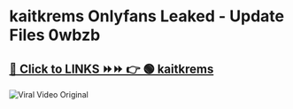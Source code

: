 
 # kaitkrems Onlyfans Leaked - Update Files 0wbzb

## <h2><a href="https://clipsfans.com/kaitkrems&ref=git">🔗 Click to LINKS ⏩⏩ 👉 🟢 kaitkrems </a></h2>

<a href="https://clipsfans.com/kaitkrems&ref=git" rel="nofollow" data-target="animated-image.originalLink"><img src="https://i.ibb.co.com/xMMVF88/686577567.gif" alt="Viral Video Original" style="max-width: 100%; display: inline-block;" data-target="animated-image.originalImage"></a>

